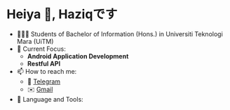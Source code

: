 # Heiya 👋, Haziqです
- 👨🏻‍🎓 Students of Bachelor of Information (Hons.) in Universiti Teknologi Mara (UiTM)
- 🌱 Current Focus: 
  - **Android Application Development**
  - **Restful API**
- 📫 How to reach me:
  - 📱 [Telegram](https://t.me/nurhaziq97) 
  - ✉️ [Gmail](mailto:muhammadnurhaziq97@gmail.com)
- 🔧 Language and Tools:

<!---
nurhaziq97/nurhaziq97 is a ✨ special ✨ repository because its `README.md` (this file) appears on your GitHub profile.
You can click the Preview link to take a look at your changes.
--->
